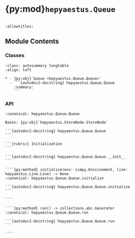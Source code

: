 # {py:mod}`hepyaestus.Queue`

```{py:module} hepyaestus.Queue
```

```{autodoc2-docstring} hepyaestus.Queue
:allowtitles:
```

## Module Contents

### Classes

````{list-table}
:class: autosummary longtable
:align: left

* - {py:obj}`Queue <hepyaestus.Queue.Queue>`
  - ```{autodoc2-docstring} hepyaestus.Queue.Queue
    :summary:
    ```
````

### API

`````{py:class} Queue(id: str, name: str, capacity: int = 1, priority: int = 0)
:canonical: hepyaestus.Queue.Queue

Bases: {py:obj}`hepyaestus.StoreNode.StoreNode`

```{autodoc2-docstring} hepyaestus.Queue.Queue
```

```{rubric} Initialization
```

```{autodoc2-docstring} hepyaestus.Queue.Queue.__init__
```

````{py:method} initialize(env: simpy.Environment, line: hepyaestus.Line.Line) -> None
:canonical: hepyaestus.Queue.Queue.initialize

```{autodoc2-docstring} hepyaestus.Queue.Queue.initialize
```

````

````{py:method} run() -> collections.abc.Generator
:canonical: hepyaestus.Queue.Queue.run

```{autodoc2-docstring} hepyaestus.Queue.Queue.run
```

````

`````
